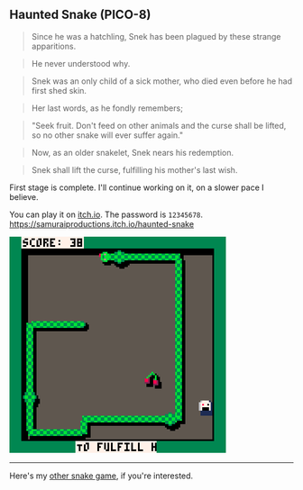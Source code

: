 ## Haunted Snake (PICO-8)

>Since he was a hatchling, Snek has been plagued by these strange apparitions.

>He never understood why.

>Snek was an only child of a sick mother, who died even before he had first shed skin.

>Her last words, as he fondly remembers;

>"Seek fruit. Don't feed on other animals and the curse shall be lifted, so no other snake will ever suffer again."

>Now, as an older snakelet, Snek nears his redemption.

>Snek shall lift the curse, fulfilling his mother's last wish.

First stage is complete.
I'll continue working on it, on a slower pace I believe.

You can play it on [itch.io](https://samuraiproductions.itch.io/haunted-snake). The password is `12345678`.
https://samuraiproductions.itch.io/haunted-snake

<img
  src="https://raw.githubusercontent.com/JoaoVicthor/haunted_snake-PICO-8/main/preview/haunted_snake.gif"
  alt="snake snacking"
  style="display: inline-block; margin: 0 auto; max-width: 384px">



---
Here's my [other snake game](https://github.com/JoaoVicthor/term_snake), if you're interested.
